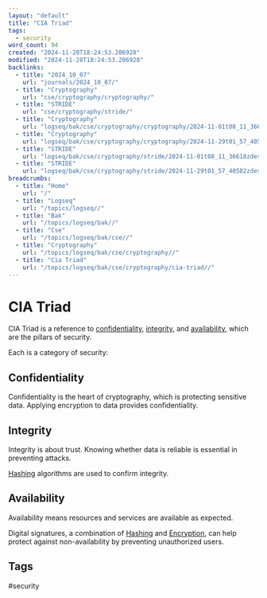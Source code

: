 ```yaml
---
layout: "default"
title: "CIA Triad"
tags:
  - security
word_count: 94
created: "2024-11-28T18:24:53.206928"
modified: "2024-11-28T18:24:53.206928"
backlinks:
  - title: "2024_10_07"
    url: "journals/2024_10_07/"
  - title: "Cryptography"
    url: "cse/cryptography/cryptography/"
  - title: "STRIDE"
    url: "cse/cryptography/stride/"
  - title: "Cryptography"
    url: "logseq/bak/cse/cryptography/cryptography/2024-11-01t08_11_36626zdesktop/"
  - title: "Cryptography"
    url: "logseq/bak/cse/cryptography/cryptography/2024-11-29t01_57_40576zdesktop/"
  - title: "STRIDE"
    url: "logseq/bak/cse/cryptography/stride/2024-11-01t08_11_36618zdesktop/"
  - title: "STRIDE"
    url: "logseq/bak/cse/cryptography/stride/2024-11-29t01_57_40582zdesktop/"
breadcrumbs:
  - title: "Home"
    url: "/"
  - title: "Logseq"
    url: "/topics/logseq//"
  - title: "Bak"
    url: "/topics/logseq/bak//"
  - title: "Cse"
    url: "/topics/logseq/bak/cse//"
  - title: "Cryptography"
    url: "/topics/logseq/bak/cse/cryptography//"
  - title: "Cia Triad"
    url: "/topics/logseq/bak/cse/cryptography/cia-triad//"
---
```

# CIA Triad

CIA Triad is a reference to [confidentiality](docs/cse/cryptography/confidentiality/index/), [integrity](docs/cse/cryptography/integrity/index/), and [availability](docs/cse/cryptography/availability/index/), which are the pillars of security. 


Each is a category of security:

## Confidentiality

Confidentiality is the heart of cryptography, which is protecting sensitive data.
Applying encryption to data provides confidentiality.

## Integrity

Integrity is about trust. Knowing whether data is reliable is essential in preventing attacks.

[Hashing](docs/cse/cryptography/hashing/index/) algorithms are used to confirm integrity.

## Availability

Availability means resources and services are available as expected.

Digital signatures, a combination of [Hashing](docs/cse/cryptography/hashing/index/) and [Encryption](docs/cse/cryptography/encryption/index/), can help protect against non-availability by preventing unauthorized users.

## Tags

#security
